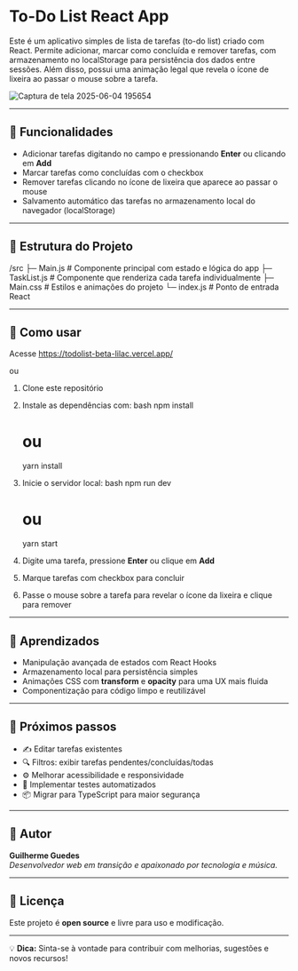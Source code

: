 
# To-Do List React App

Este é um aplicativo simples de lista de tarefas (to-do list) criado com React. Permite adicionar, marcar como concluída e remover tarefas, com armazenamento no localStorage para persistência dos dados entre sessões. Além disso, possui uma animação legal que revela o ícone de lixeira ao passar o mouse sobre a tarefa.

![Captura de tela 2025-06-04 195654](https://github.com/user-attachments/assets/5c39c8e3-254d-444f-b11f-732185935671)

---

## 🚀 Funcionalidades


- Adicionar tarefas digitando no campo e pressionando **Enter** ou clicando em **Add**  
- Marcar tarefas como concluídas com o checkbox  
- Remover tarefas clicando no ícone de lixeira que aparece ao passar o mouse  
- Salvamento automático das tarefas no armazenamento local do navegador (localStorage)  

---

## 📂 Estrutura do Projeto


/src
 ├─ Main.js           # Componente principal com estado e lógica do app
 ├─ TaskList.js       # Componente que renderiza cada tarefa individualmente
 ├─ Main.css          # Estilos e animações do projeto
 └─ index.js          # Ponto de entrada React


---

## 🎯 Como usar

Acesse https://todolist-beta-lilac.vercel.app/ 

ou

1. Clone este repositório  
2. Instale as dependências com:
    bash
   npm install
   # ou
   yarn install
     
3. Inicie o servidor local:
    bash
   npm run dev
   # ou
   yarn start
     
4. Digite uma tarefa, pressione **Enter** ou clique em **Add**  
5. Marque tarefas com checkbox para concluir  
6. Passe o mouse sobre a tarefa para revelar o ícone da lixeira e clique para remover

---

## 🧠 Aprendizados

- Manipulação avançada de estados com React Hooks  
- Armazenamento local para persistência simples  
- Animações CSS com **transform** e **opacity** para uma UX mais fluida  
- Componentização para código limpo e reutilizável

---

## 🚧 Próximos passos

- ✍️ Editar tarefas existentes  
- 🔍 Filtros: exibir tarefas pendentes/concluídas/todas  
- ⚙️ Melhorar acessibilidade e responsividade  
- 🧪 Implementar testes automatizados  
- 📦 Migrar para TypeScript para maior segurança

---

## 👤 Autor

**Guilherme Guedes**  
*Desenvolvedor web em transição e apaixonado por tecnologia e música.*

---

## 📄 Licença

Este projeto é **open source** e livre para uso e modificação.  

---

💡 **Dica:** Sinta-se à vontade para contribuir com melhorias, sugestões e novos recursos!
